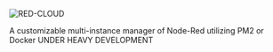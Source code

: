 ![RED-CLOUD](https://github.com/ywadi/redcloud/blob/master/logo.png?raw=true)

A customizable multi-instance manager of Node-Red utilizing PM2 or Docker 
UNDER HEAVY DEVELOPMENT 


